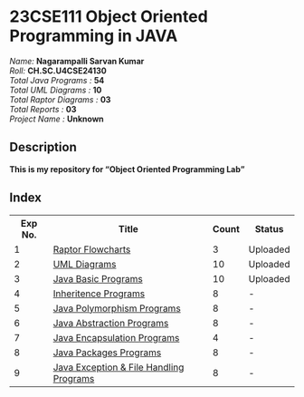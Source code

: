 # 23CSE111 Object Oriented Programming in JAVA

*Name:*  **Nagarampalli Sarvan Kumar**<br>
*Roll:*  **CH.SC.U4CSE24130**<br>
*Total Java Programs :*  **54**<br>
*Total UML Diagrams :*  **10**<br>
*Total Raptor Diagrams :*  **03**<br>
*Total Reports :*  **03**<br>
*Project Name :*  **Unknown**

## Description
<b>This is my repository for <q>Object Oriented Programming Lab</q></b>

## Index

<table>
  <tr>
    <th>Exp No.</th>
    <th>Title</th>
    <th>Count</th>
    <th>Status</th>
  </tr>
  <tr>
    <td>1</td>
    <td><a href='https://github.com/sarvan-2187/OOPS-LAB/tree/main/Experiment%201'>Raptor Flowcharts</a></td>
    <td>3</td>
    <td>Uploaded</td>
  </tr>
  <tr>
    <td>2</td>
    <td><a href='https://github.com/sarvan-2187/OOPS-LAB/tree/main/Experiment%202'>UML Diagrams</a></td>
    <td>10</td>
    <td>Uploaded</td>
  </tr>
  <tr>
    <td>3</td>
    <td><a href='https://github.com/sarvan-2187/OOPS-LAB/tree/main/Experiment%203/Java%20Basic%20Programs'>Java Basic Programs</td>
    <td>10</td>
    <td>Uploaded</td>
  </tr>
  <tr>
    <td>4</td>
    <td><a href='https://github.com/sarvan-2187/OOPS-LAB/tree/main/Experiment%204'>Inheritence Programs</a></td>
    <td>8</td>
    <td>-</td>
  </tr>
  <tr>
    <td>5</td>
    <td><a href='https://github.com/sarvan-2187/OOPS-LAB/tree/main/Experiment%205'>Java Polymorphism Programs</a></td>
    <td>8</td>
    <td>-</td>
  </tr>
  <tr>
    <td>6</td>
    <td><a href='https://github.com/sarvan-2187/OOPS-LAB/tree/main/Experiment%206'>Java Abstraction Programs</a></td>
    <td>8</td>
    <td>-</td>
  </tr>
  <tr>
    <td>7</td>
    <td><a href='https://github.com/sarvan-2187/OOPS-LAB/tree/main/Experiment%207'>Java Encapsulation Programs</a></td>
    <td>4</td>
    <td>-</td>
  </tr>
    <tr>
    <td>8</td>
    <td><a href='https://github.com/sarvan-2187/OOPS-LAB/tree/main/Experiment%208'>Java Packages Programs</a></td>
    <td>8</td>
    <td>-</td>
  </tr>
  <tr>
    <td>9</td>
    <td><a href='https://github.com/sarvan-2187/OOPS-LAB/tree/main/Experiment%209'>Java Exception & File Handling Programs</a></td>
    <td>8</td>
    <td>-</td>
  </tr>
</table>
